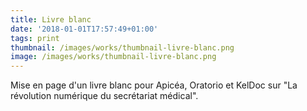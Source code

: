 ```yaml
---
title: Livre blanc
date: '2018-01-01T17:57:49+01:00'
tags: print
thumbnail: /images/works/thumbnail-livre-blanc.png
image: /images/works/thumbnail-livre-blanc.png
---
```

Mise en page d'un livre blanc pour Apicéa, Oratorio et KelDoc sur "La révolution numérique du secrétariat médical".
